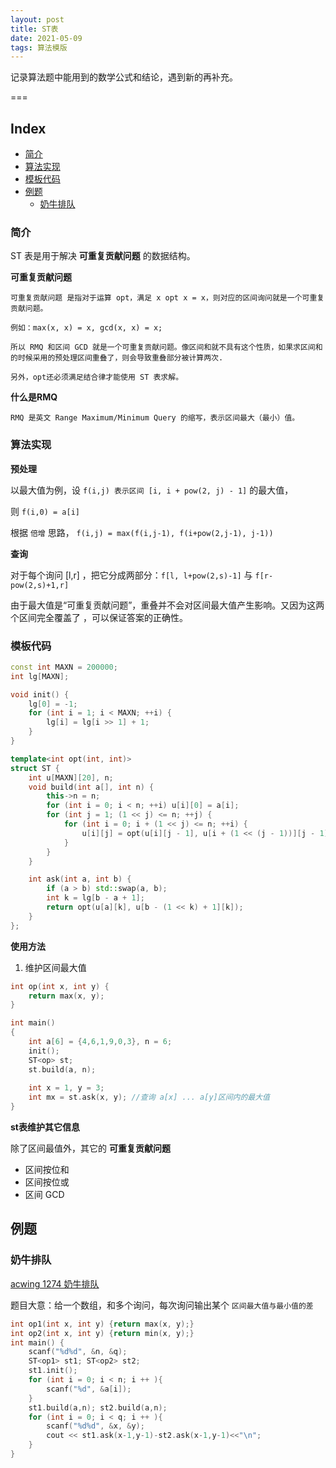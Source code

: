 ```yaml
---
layout: post
title: ST表
date: 2021-05-09
tags: 算法模版  
---
```


记录算法题中能用到的数学公式和结论，遇到新的再补充。

===

Index
---
<!-- TOC -->

- [简介](#简介)
- [算法实现](#算法实现)
- [模板代码](#模板代码)
- [例题](#例题)
  - [奶牛排队](#奶牛排队)


<!-- /TOC -->

### 简介

ST 表是用于解决 **可重复贡献问题** 的数据结构。

**可重复贡献问题**

```
可重复贡献问题 是指对于运算 opt，满足 x opt x = x，则对应的区间询问就是一个可重复贡献问题。

例如：max(x, x) = x, gcd(x, x) = x;

所以 RMQ 和区间 GCD 就是一个可重复贡献问题。像区间和就不具有这个性质，如果求区间和的时候采用的预处理区间重叠了，则会导致重叠部分被计算两次.

另外，opt还必须满足结合律才能使用 ST 表求解。
```

**什么是RMQ**

```
RMQ 是英文 Range Maximum/Minimum Query 的缩写，表示区间最大（最小）值。
```

### 算法实现

**预处理**

以最大值为例，设 `f(i,j) 表示区间 [i, i + pow(2, j) - 1]` 的最大值，

则 `f(i,0) = a[i]`

根据 `倍增` 思路， `f(i,j) = max(f(i,j-1), f(i+pow(2,j-1), j-1))`

**查询**

对于每个询问 [l,r] ，把它分成两部分：`f[l, l+pow(2,s)-1]` 与 `f[r-pow(2,s)+1,r]` 

由于最大值是“可重复贡献问题”，重叠并不会对区间最大值产生影响。又因为这两个区间完全覆盖了 ，可以保证答案的正确性。

### 模板代码

```c++
const int MAXN = 200000;
int lg[MAXN];

void init() {
    lg[0] = -1;
    for (int i = 1; i < MAXN; ++i) {
        lg[i] = lg[i >> 1] + 1;
    }
}

template<int opt(int, int)>
struct ST {
    int u[MAXN][20], n;
    void build(int a[], int n) {
        this->n = n;
        for (int i = 0; i < n; ++i) u[i][0] = a[i];
        for (int j = 1; (1 << j) <= n; ++j) {
            for (int i = 0; i + (1 << j) <= n; ++i) {
                u[i][j] = opt(u[i][j - 1], u[i + (1 << (j - 1))][j - 1]);
            }
        }
    }

    int ask(int a, int b) {
        if (a > b) std::swap(a, b);
        int k = lg[b - a + 1];
        return opt(u[a][k], u[b - (1 << k) + 1][k]);
    }
};
```

**使用方法**

1. 维护区间最大值

```c++
int op(int x, int y) {
    return max(x, y);
}

int main()
{
    int a[6] = {4,6,1,9,0,3}, n = 6;
    init();
    ST<op> st;
    st.build(a, n);
    
    int x = 1, y = 3;
    int mx = st.ask(x, y); //查询 a[x] ... a[y]区间内的最大值
}
```

**st表维护其它信息**

除了区间最值外，其它的 **可重复贡献问题**

- 区间按位和
- 区间按位或
- 区间 GCD


## 例题

### 奶牛排队

[acwing 1274 奶牛排队](https://www.acwing.com/problem/content/1276/)

题目大意：给一个数组，和多个询问，每次询问输出某个 `区间最大值与最小值的差` 

```c++
int op1(int x, int y) {return max(x, y);}
int op2(int x, int y) {return min(x, y);}
int main() {
    scanf("%d%d", &n, &q);
    ST<op1> st1; ST<op2> st2;
    st1.init();
    for (int i = 0; i < n; i ++ ){
        scanf("%d", &a[i]);
    }
    st1.build(a,n); st2.build(a,n);
    for (int i = 0; i < q; i ++ ){
        scanf("%d%d", &x, &y);
        cout << st1.ask(x-1,y-1)-st2.ask(x-1,y-1)<<"\n";
    }
}
```


